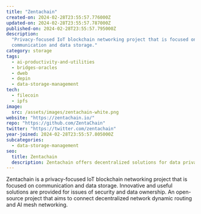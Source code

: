 ```yaml
---
title: "Zentachain"
created-on: 2024-02-28T23:55:57.776000Z
updated-on: 2024-02-28T23:55:57.787000Z
published-on: 2024-02-28T23:55:57.795000Z
description:
  "Privacy-focused IoT blockchain networking project that is focused on
  communication and data storage."
category: storage
tags:
  - ai-productivity-and-utilities
  - bridges-oracles
  - dweb
  - depin
  - data-storage-management
tech:
  - filecoin
  - ipfs
image:
  src: /assets/images/zentachain-white.png
website: "https://zentachain.io/"
repo: "https://github.com/ZentaChain"
twitter: "https://twitter.com/zentachain"
year-joined: 2024-02-28T23:55:57.805000Z
subcategories:
  - data-storage-management
seo:
  title: Zentachain
  description: Zentachain offers decentralized solutions for data privacy and security.
---
```


Zentachain is a privacy-focused IoT blockchain networking project that is focused on communication and data storage. Innovative and useful solutions are provided for issues of security and data ownership. An open-source project that aims to connect decentralized network dynamic routing and AI mesh networking.
